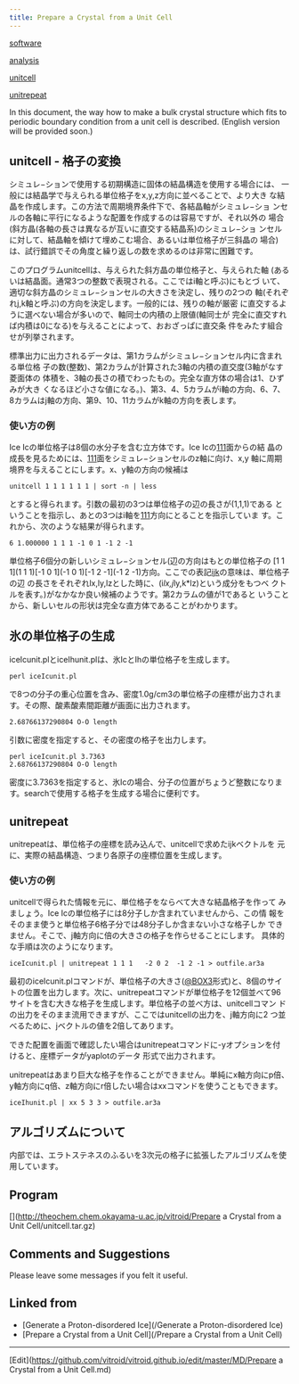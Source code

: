 ```yaml
---
title: Prepare a Crystal from a Unit Cell
---
```

[software](/software)

[analysis](/analysis)

[unitcell](/unitcell)

[unitrepeat](/unitrepeat)



In this document, the way how to make a bulk crystal structure which fits to periodic boundary condition from a unit cell is described. (English version will be provided soon.)


## unitcell - 格子の変換



シミュレ−ションで使用する初期構造に固体の結晶構造を使用する場合には、 一般には結晶学で与えられる単位格子をx,y,z方向に並べることで、より大き な結晶を作成します。この方法で周期境界条件下で、各結晶軸がシミュレ−ショ ンセルの各軸に平行になるような配置を作成するのは容易ですが、それ以外の 場合(斜方晶(各軸の長さは異なるが互いに直交する結晶系)のシミュレ−ショ ンセルに対して、結晶軸を傾けて埋めこむ場合、あるいは単位格子が三斜晶の 場合)は、試行錯誤でその角度と繰り返しの数を求めるのは非常に困難です。



このプログラムunitcellは、与えられた斜方晶の単位格子と、与えられた軸 (あるいは結晶面。通常3つの整数で表現される。ここではi軸と呼ぶ)にもとづ いて、適切な斜方晶のシミュレ−ションセルの大きさを決定し、残りの2つの 軸(それぞれj,k軸と呼ぶ)の方向を決定します。一般的には、残りの軸が厳密 に直交するように選べない場合が多いので、軸同士の内積の上限値(軸同士が 完全に直交すれば内積は0になる)を与えることによって、おおざっぱに直交条 件をみたす組合せが列挙されます。



標準出力に出力されるデータは、第1カラムがシミュレ−ションセル内に含まれる単位格 子の数(整数)、第2カラムが計算された3軸の内積の直交度(3軸がなす菱面体の 体積を、3軸の長さの積でわったもの。完全な直方体の場合は1、ひずみが大き くなるほど小さな値になる。)、第3、4、5カラムがi軸の方向、6、7、 8カラムはj軸の方向、第9、10、11カラムがk軸の方向を表します。




### 使い方の例



Ice Icの単位格子は8個の水分子を含む立方体です。Ice Icの[111](111)面からの結 晶の成長を見るためには、[111](111)面をシミュレ−ションセルのz軸に向け、x,y 軸に周期境界を与えることにします。x、y軸の方向の候補は





```
unitcell 1 1 1 1 1 1 | sort -n | less
```


とすると得られます。引数の最初の3つは単位格子の辺の長さが(1,1,1)である ということを指示し、あとの3つはi軸を[111](111)方向にとることを指示していま す。これから、次のような結果が得られます。





```
6 1.000000 1 1 1 -1 0 1 -1 2 -1
```


単位格子6個分の新しいシミュレ−ションセル(辺の方向はもとの単位格子の [1 1 1](1 1 1)[-1 0 1](-1 0 1)[-1 2 -1](-1 2 -1)方向。ここでの表記[ijk](ijk)の意味は、単位格子の辺 の長さをそれぞれlx,ly,lzとした時に、(i*lx,j*ly,k*lz)という成分をもつベ クトルを表す。)がなかなか良い候補のようです。第2カラムの値が1であると いうことから、新しいセルの形状は完全な直方体であることがわかります。




## 氷の単位格子の生成

iceIcunit.plとiceIhunit.plは、氷IcとIhの単位格子を生成します。

```
perl iceIcunit.pl
```
で8つの分子の重心位置を含み、密度1.0g/cm3の単位格子の座標が出力されます。その際、酸素酸素間距離が画面に出力されます。

```
2.68766137290804 O-O length
```


引数に密度を指定すると、その密度の格子を出力します。

```
perl iceIcunit.pl 3.7363
2.68766137290804 O-O length
```
密度に3.7363を指定すると、氷Icの場合、分子の位置がちょうど整数になります。searchで使用する格子を生成する場合に便利です。


## unitrepeat



unitrepeatは、単位格子の座標を読み込んで、unitcellで求めたijkベクトルを 元に、実際の結晶構造、つまり各原子の座標位置を生成します。




### 使い方の例



unitcellで得られた情報を元に、単位格子をならべて大きな結晶格子を作って みましょう。Ice Icの単位格子には8分子しか含まれていませんから、この情 報をそのまま使うと単位格子6格子分では48分子しか含まない小さな格子しか できません。そこで、j軸方向に倍の大きさの格子を作らせることにします。 具体的な手順は次のようになります。





```
iceIcunit.pl | unitrepeat 1 1 1   -2 0 2  -1 2 -1 > outfile.ar3a
```


最初のiceIcunit.plコマンドが、単位格子の大きさ([@BOX3](/@BOX3)形式)と、8個のサイ トの位置を出力します。次に、unitrepeatコマンドが単位格子を12個並べて96 サイトを含む大きな格子を生成します。単位格子の並べ方は、unitcellコマン ドの出力をそのまま流用できますが、ここではunitcellの出力を、j軸方向に2 つ並べるために、jベクトルの値を2倍してあります。



できた配置を画面で確認したい場合はunitrepeatコマンドに-yオプションを付 けると、座標データがyaplotのデータ 形式で出力されます。



unitrepeatはあまり巨大な格子を作ることができません。単純にx軸方向にp倍、y軸方向にq倍、z軸方向にr倍したい場合はxxコマンドを使うこともできます。

```
iceIhunit.pl | xx 5 3 3 > outfile.ar3a
```


<!-- !氷の場合 -->
<!-- 得られた酸素位置に対して、水素結合を定義し、プロトンディスオーダ氷を作るには、[matto](/matto)/ProtonXferMCに含まれるpdiceを使ってください。 -->



## アルゴリズムについて



内部では、エラトステネスのふるいを3次元の格子に拡張したアルゴリズムを使 用しています。


## Program

[](http://theochem.chem.okayama-u.ac.jp/vitroid/Prepare a Crystal from a Unit Cell/unitcell.tar.gz)






## Comments and Suggestions

Please leave some messages if you felt it useful.

<!--  -->








## Linked from

* [Generate a Proton-disordered Ice](/Generate a Proton-disordered Ice)
* [Prepare a Crystal from a Unit Cell](/Prepare a Crystal from a Unit Cell)


----

[Edit](https://github.com/vitroid/vitroid.github.io/edit/master/MD/Prepare a Crystal from a Unit Cell.md)

